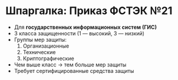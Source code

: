 # Шпаргалка: Приказ ФСТЭК №21

- Для **государственных информационных систем (ГИС)**
- 3 класса защищенности (1 — высокий, 3 — низкий)
- Группы мер защиты:
  1. Организационные
  2. Технические
  3. Криптографические
- Чем выше класс → тем больше мер защиты
- Требует сертифицированные средства защиты
